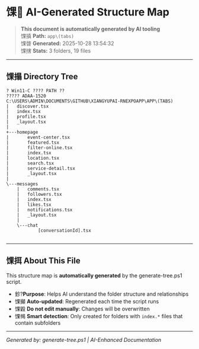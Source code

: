 ﻿# 馃 AI-Generated Structure Map

> **This document is automatically generated by AI tooling**  
> 馃搷 **Path:** `app\(tabs)`  
> 馃晵 **Generated:** 2025-10-28 13:54:32  
> 馃搳 **Stats:** 3 folders, 19 files

---

## 馃搨 Directory Tree

```
? Win11-C ???? PATH ??
????? ADAA-1520
C:\USERS\ADMIN\DOCUMENTS\GITHUB\XIANGYUPAI-RNEXPOAPP\APP\(TABS)
|   discover.tsx
|   index.tsx
|   profile.tsx
|   _layout.tsx
|   
+---homepage
|       event-center.tsx
|       featured.tsx
|       filter-online.tsx
|       index.tsx
|       location.tsx
|       search.tsx
|       service-detail.tsx
|       _layout.tsx
|       
\---messages
    |   comments.tsx
    |   followers.tsx
    |   index.tsx
    |   likes.tsx
    |   notifications.tsx
    |   _layout.tsx
    |   
    \---chat
            [conversationId].tsx
            

```

---

## 馃挕 About This File

This structure map is **automatically generated** by the generate-tree.ps1 script.

- 鉁?**Purpose**: Helps AI understand the folder structure and relationships
- 馃攧 **Auto-updated**: Regenerated each time the script runs
- 馃毇 **Do not edit manually**: Changes will be overwritten
- 馃幆 **Smart detection**: Only created for folders with `index.*` files that contain subfolders

---

*Generated by: generate-tree.ps1 | AI-Enhanced Documentation*
